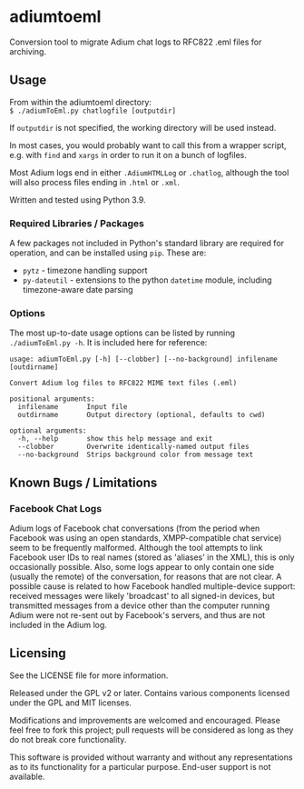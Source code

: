 # adiumtoeml

Conversion tool to migrate Adium chat logs to RFC822 .eml files for archiving.

## Usage

From within the adiumtoeml directory:   
`$ ./adiumToEml.py chatlogfile [outputdir]`

If `outputdir` is not specified, the working directory will be used instead.

In most cases, you would probably want to call this from a wrapper script, e.g. with `find` and `xargs` in order to run it on a bunch of logfiles.

Most Adium logs end in either `.AdiumHTMLLog` or `.chatlog`, although the tool will also process files ending in `.html` or `.xml`.

Written and tested using Python 3.9.

### Required Libraries / Packages

A few packages not included in Python's standard library are required for operation, and can be installed using `pip`.
These are:

* `pytz` - timezone handling support
* `py-dateutil` - extensions to the python `datetime` module, including timezone-aware date parsing

### Options

The most up-to-date usage options can be listed by running `./adiumToEml.py -h`.
It is included here for reference:
```
usage: adiumToEml.py [-h] [--clobber] [--no-background] infilename [outdirname]

Convert Adium log files to RFC822 MIME text files (.eml)

positional arguments:
  infilename       Input file
  outdirname       Output directory (optional, defaults to cwd)

optional arguments:
  -h, --help       show this help message and exit
  --clobber        Overwrite identically-named output files
  --no-background  Strips background color from message text
```

## Known Bugs / Limitations

### Facebook Chat Logs

Adium logs of Facebook chat conversations (from the period when Facebook was using an open standards, XMPP-compatible chat service) seem to be frequently malformed.
Although the tool attempts to link Facebook user IDs to real names (stored as 'aliases' in the XML), this is only occasionally possible.
Also, some logs appear to only contain one side (usually the remote) of the conversation, for reasons that are not clear.
A possible cause is related to how Facebook handled multiple-device support: received messages were likely 'broadcast' to all signed-in devices, but transmitted messages from a device other than the computer running Adium were not re-sent out by Facebook's servers, and thus are not included in the Adium log.

## Licensing

See the LICENSE file for more information.

Released under the GPL v2 or later. Contains various components licensed under the GPL and MIT licenses.

Modifications and improvements are welcomed and encouraged.
Please feel free to fork this project; pull requests will be considered as long as they do not break core functionality.

This software is provided without warranty and without any representations as to its functionality for a particular purpose.
End-user support is not available. 
